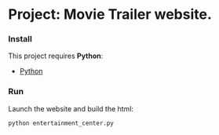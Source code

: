 # Project: Movie Trailer website.

### Install

This project requires **Python**:
- [Python](https://www.python.org/)

### Run

Launch the website and build the html:

```bash
python entertainment_center.py
``` 
